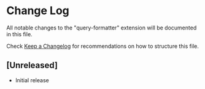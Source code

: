 # Change Log

All notable changes to the "query-formatter" extension will be documented in this file.

Check [Keep a Changelog](http://keepachangelog.com/) for recommendations on how to structure this file.

## [Unreleased]

- Initial release